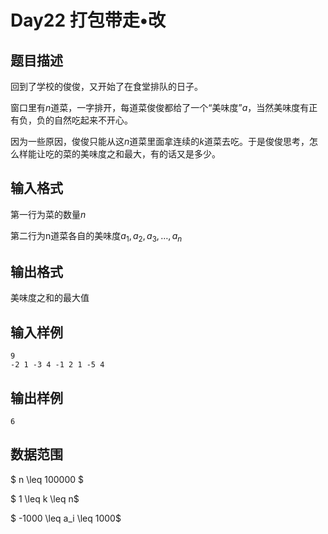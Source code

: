# Day22 打包带走•改

## 题目描述
回到了学校的俊俊，又开始了在食堂排队的日子。

窗口里有$n$道菜，一字排开，每道菜俊俊都给了一个“美味度”$a$，当然美味度有正有负，负的自然吃起来不开心。

因为一些原因，俊俊只能从这$n$道菜里面拿连续的$k$道菜去吃。于是俊俊思考，怎么样能让吃的菜的美味度之和最大，有的话又是多少。

## 输入格式
第一行为菜的数量$n$

第二行为n道菜各自的美味度$a_1,a_2,a_3,\dots,a_n$

## 输出格式
美味度之和的最大值

## 输入样例
```
9
-2 1 -3 4 -1 2 1 -5 4 
```

## 输出样例
```
6
```

## 数据范围
$ n \leq 100000 $

$ 1 \leq k \leq n$

$ -1000 \leq a_i \leq 1000$